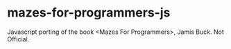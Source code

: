 # mazes-for-programmers-js
Javascript porting of the book &lt;Mazes For Programmers>, Jamis Buck. Not Official.
